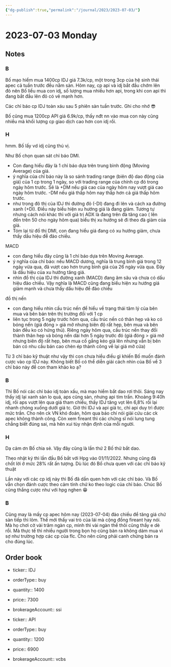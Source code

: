 ```yaml
---
{"dg-publish":true,"permalink":"/journal/2023/2023-07-03/"}
---
```


# 2023-07-03 Monday

## Notes

### B

Bố mạo hiểm mua 1400cp IDJ giá 7.3k/cp, một trong 3cp của hệ sinh thái apec cả tuần trước đều nằm sàn. Hôm nay, cp api và idj bắt đầu chớm lên đỏ nên Bố liều mua con idj, số lượng mua nhiều hơn api, trong khi con api thì đang bắt đầu lên đỏ có vẽ mạnh hơn.

Các chỉ báo cp IDJ toàn xáu sau 5 phiên sàn tuần trước. Ghi cho nhớ 😎

Bố cũng mua 1200cp API giá 6.9k/cp, thấy nđt nn vào mua con này cũng nhiều mà khối lượng cp giao dịch cao hơn con idj rồi.

### H

hmm. Bố lấy vd idj cũng thú vị.

Như Bố chọn quan sát chỉ báo DMI. 
- Con đang hiểu đây là 1 chỉ báo dựa trên trung bình động (Moving Average) của giá.
- ý nghĩa của chỉ báo này là so sánh trading range (biên độ dao động của giá) của 1 cp trong 1 ngày, so với trading range của chính cp đó trong ngày hôm trước. Sẽ là +DM nếu giá cao của ngày hôm nay vượt giá cao ngày hôm trước. -DM nếu giá thấp hôm nay thấp hơn cả giá thấp hôm trước.
- như trong đô thị của IDJ thì đường đỏ (-DI) đang đi lên và cách xa đường xanh (+DI). Điều này biểu hiện xu hướng giá là đang giảm. Tương tự nhưng cách nói khác thì với giá trị ADX là đang trên đà tăng cao ( lên đến trên 50 cho ngày hôm qua) biểu thị xu hướng sẽ đi theo đà giảm của giá.
- Tóm lại từ đồ thị DMI, con đang hiểu giá đang có xu hướng giảm, chưa thấy dấu hiệu để đảo chiều.

MACD
- con đang hiểu đây cũng là 1 chỉ báo dựa trên Moving Average.
- ý nghĩa của chỉ báo: nếu MACD dương, nghĩa là trung bình giá trong 12 ngày vừa qua, đã vượt cao hơn trung bình giá của 26 ngày vừa qua. Đây là dấu hiệu của xu hướng tăng giá.
- nhìn đồ thị của IDJ thì đường xanh (MACD) đang âm sâu và chưa có dấu hiệu đảo chiều. Vậy nghĩa là MACD cũng đang biểu hiện xu hướng giá giảm mạnh và chưa thấy dấu hiệu để đảo chiều

đồ thị nến
- con đang hiểu nhìn cấu trúc nến để hiểu về trạng thái tâm lý của bên mua và bên bán trên thị trường đối với 1 cp
- liên tục trong 5 ngày trước hôm qua, cấu trúc nến có thân hẹp và ko có bóng nến (giá đóng > giá mở nhưng biên độ rất hẹp, bên mua và bên bán đều ko có hứng thú). Riêng ngày hôm qua, cấu trúc nến thay đổi thành thân hẹp và bóng nến dài hơn 5 ngày trước đó (giá đóng > giá mở nhưng biên độ rất hẹp, bên mua cố gắng kéo giá lên nhưng vẫn bị bên bán có nhu cầu bán cao chèn ép thành công về lại giá mở cửa)

Từ 3 chỉ báo kỹ thuật như vậy thì con chưa hiểu điều gì khiến Bố muốn đánh cược vào cp IDJ này. Không biết Bố có thể diễn giải cách nhìn của Bố về 3 chỉ báo này để con tham khảo ko ạ?

### B

Thì Bố nói các chỉ báo idj toàn xấu, mà mạo hiểm bắt dao rơi thôi. Sáng nay thấy idj lại xanh sàn lo quá, aps cũng sàn, nhưng api tím trần. Khoảng 9:40h idj, rồi aps vượt lên qua giá tham chiếu, thấy IDJ tăng vọt lên 6,8% rồi lại nhanh chóng xuống dưới giá tc. Giờ thì IDJ và api giá tc, chỉ api duy trì được mức trần.
Cho nên ck VN khó đoán, hôm qua báo chí nói giải cứu các ck apec không thành công. Còn xem fireant thì các chứng sĩ nói lung tung chẳng biết đúng sai, mà hên xui tùy nhận định của mỗi người.

### H

Dạ cảm ơn Bố chia sẻ. Vậy đây cũng là lần thứ 2 Bố thử bắt dao.

Theo nhật ký thì lần đầu Bố bắt với Hpg vào 01/11/2022. Nhưng cũng đã chốt lời ở mức 28% rất ấn tượng. Dù lúc đó Bố chưa quen với các chỉ báo kỹ thuật

Lần này với các cp idj này thì Bố đã dần quen hơn với các chỉ báo. Và Bố vẫn chọn đánh cược theo cảm tính chứ ko theo logic của chỉ báo. Chúc Bố cũng thắng cược như với hpg nghen 😁

### B

Cũng may là mấy cp apec hôm nay (2023-07-04) đảo chiều để tăng giá chứ sàn tiếp thì lõm. Thế mới thấy vai trò của lái mà cộng đồng fireant hay nói. Mà họ chơi cờ vài trăm ngàn cp, mình thì vài ngàn thế thôi cũng thấy e dè rồi.
Mà thực tế thì nhiều người trong bọn họ cũng bàn ra không dám mua vì sợ như trường hợp các cp của flc. Cho nên cũng phải canh chừng bán ra cho đúng lúc.

## Order book

- ticker:: IDJ
- orderType:: buy
- quantity:: 1400
- price:: 7300
- brokerageAccount:: ssi

- ticker:: API
- orderType:: buy
- quantity:: 1200
- price:: 6900
- brokerageAccount:: vcbs
